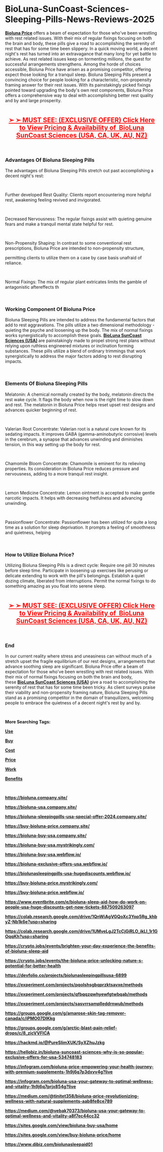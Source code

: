 # BioLuna-SunCoast-Sciences-Sleeping-Pills-News-Reviews-2025

<p><strong><a href="https://fitbreathing.com/bioluna/">Bioluna Price</a>&nbsp;</strong>offers a beam of expectation for those who've been wrestling with rest related issues. With their mix of regular fixings focusing on both the brain and body, these pills give a road to accomplishing the serenity of rest that has for some time been slippery. In a quick moving world, a decent night's rest has turned into an extravagance that many long for yet battle to achieve. As rest related issues keep on tormenting millions, the quest for successful arrangements strengthens. Among the horde of choices accessible, Bioluna Price have arisen as a promising competitor, offering expect those looking for a tranquil sleep. Bioluna Sleeping Pills present a convincing choice for people looking for a characteristic, non-propensity framing answer for their rest issues. With its painstakingly picked fixings pointed toward upgrading the body's own rest components, Bioluna Price offers a comprehensive way to deal with accomplishing better rest quality and by and large prosperity.</p>
<p><a href="https://fitbreathing.com/recommends/bioluna/"><img src="https://cdn.prod.website-files.com/671ba3aabf696e6dd7d97667/671ba3ee1afb27bc171c3f01_21.png" alt="" border="0" /></a></p>
<h2 style="text-align: center;"><span style="text-decoration: underline; color: #ff0000;"><a style="color: #ff0000;" href="https://fitbreathing.com/recommends/bioluna/"><strong>➢ ➢ MUST SEE: (EXCLUSIVE OFFER) Click Here to View Pricing &amp; Availability of &nbsp;BioLuna SunCoast Sciences (USA, CA, UK, AU, NZ)</strong></a></span></h2>
<p>&nbsp;</p>
<h3><strong>Advantages Of Bioluna Sleeping Pills</strong></h3>
<p>The advantages of Bioluna Sleeping Pills stretch out past accomplishing a decent night's rest:</p>
<p>&nbsp;</p>
<p>Further developed Rest Quality: Clients report encountering more helpful rest, awakening feeling revived and invigorated.</p>
<p>&nbsp;</p>
<p>Decreased Nervousness: The regular fixings assist with quieting genuine fears and make a tranquil mental state helpful for rest.</p>
<p>&nbsp;</p>
<p>Non-Propensity Shaping: In contrast to some conventional rest prescriptions, Bioluna Price are intended to non-propensity structure,</p>
<p>permitting clients to utilize them on a case by case basis unafraid of reliance.</p>
<p>&nbsp;</p>
<p>Normal Fixings: The mix of regular plant extricates limits the gamble of antagonistic aftereffects th</p>
<p>&nbsp;</p>
<h3><strong>Working Component Of Bioluna Price</strong></h3>
<p>Bioluna Sleeping Pills are intended to address the fundamental factors that add to rest aggravations. The pills utilize a two dimensional methodology - quieting the psyche and loosening up the body. The mix of normal fixings works synergistically to accomplish these goals.&nbsp;<strong><a href="https://lifeline365bloodhealth.com/">BioLuna SunCoast Sciences (USA)</a>&nbsp;</strong>are painstakingly made to propel strong rest plans without relying upon ruthless engineered mixtures or inclination forming substances. These pills utilize a blend of ordinary trimmings that work synergistically to address the major factors adding to rest disrupting impacts.</p>
<p>&nbsp;</p>
<h3><strong>Elements Of Bioluna Sleeping Pills</strong></h3>
<p>Melatonin: A chemical normally created by the body, melatonin directs the rest wake cycle. It flags the body when now is the right time to slow down and rest. The melatonin in Bioluna Price helps reset upset rest designs and advances quicker beginning of rest.</p>
<p>&nbsp;</p>
<p>Valerian Root Concentrate: Valerian root is a natural cure known for its sedating impacts. It improves GABA (gamma-aminobutyric corrosive) levels in the cerebrum, a synapse that advances unwinding and diminishes tension, in this way setting up the body for rest.</p>
<p>&nbsp;</p>
<p>Chamomile Bloom Concentrate: Chamomile is eminent for its relieving properties. Its consideration in Bioluna Price reduces pressure and nervousness, adding to a more tranquil rest insight.</p>
<p>&nbsp;</p>
<p>Lemon Medicine Concentrate: Lemon ointment is accepted to make gentle narcotic impacts. It helps with decreasing fretfulness and advancing unwinding.</p>
<p>&nbsp;</p>
<p>Passionflower Concentrate: Passionflower has been utilized for quite a long time as a solution for sleep deprivation. It prompts a feeling of smoothness and quietness, helping</p>
<p>&nbsp;</p>
<h3><strong>How to Utilize Bioluna Price?</strong></h3>
<p>Utilizing Bioluna Sleeping Pills is a direct cycle: Require one pill 30 minutes before sleep time. Participate in loosening up exercises like perusing or delicate extending to work with the pill's belongings. Establish a quiet dozing climate, liberated from interruptions. Permit the normal fixings to do something amazing as you float into serene sleep.</p>
<p><a href="https://fitbreathing.com/recommends/bioluna/"><img src="https://cdn.prod.website-files.com/671ba3aabf696e6dd7d97667/671ba3ee0feded55d9c56bcf_22.jpeg" alt="" border="0" /></a></p>
<h2 style="text-align: center;"><span style="text-decoration: underline; color: #ff0000;"><a style="color: #ff0000;" href="https://fitbreathing.com/recommends/bioluna/"><strong>➢ ➢ MUST SEE: (EXCLUSIVE OFFER) Click Here to View Pricing &amp; Availability of &nbsp;BioLuna SunCoast Sciences (USA, CA, UK, AU, NZ)</strong></a></span></h2>
<p>&nbsp;</p>
<h3><strong>End</strong></h3>
<p>In our current reality where stress and uneasiness can without much of a stretch upset the fragile equilibrium of our rest designs, arrangements that advance soothing sleep are significant. Bioluna Price offer a beam of expectation for those who've been wrestling with rest related issues. With their mix of normal fixings focusing on both the brain and body, these&nbsp;<strong><a href="https://ketovitalgummies.com/">BioLuna SunCoast Sciences (USA)</a>&nbsp;</strong>give a road to accomplishing the serenity of rest that has for some time been tricky. As client surveys praise their viability and non-propensity framing nature, Bioluna Sleeping Pills stand as a promising competitor in the domain of tranquilizers, welcoming people to embrace the quietness of a decent night's rest by and by.</p>
<p>&nbsp;</p>
<p><strong>More Searching Tags:</strong></p>
<p><strong><a href="https://healthcharmbloodsugar.com/"><u>Use</u></a></strong></p>
<p><strong><a href="https://fairybreadfarms.com.au/"><u>Buy</u></a></strong></p>
<p><strong><a href="https://au-fairybreadfarms.com/"><u>Cost</u></a></strong></p>
<p><strong><a href="https://glycobalance-au.com/"><u>Price</u></a></strong></p>
<p><strong><a href="https://neuroquietdrops.com/"><u>Work</u></a></strong></p>
<p><strong><a href="https://us-keepfitketo.com/"><u>Benefits</u></a></strong></p>
<p>&nbsp;</p>
<p><strong><a href="https://bioluna.company.site/"><u>https://bioluna.company.site/</u></a></strong></p>
<p><strong><a href="https://bioluna-usa.company.site/"><u>https://bioluna-usa.company.site/</u></a></strong></p>
<p><strong><a href="https://bioluna-sleepingpills-usa-special-offer-2024.company.site/"><u>https://bioluna-sleepingpills-usa-special-offer-2024.company.site/</u></a></strong></p>
<p><strong><a href="https://buy-bioluna-price.company.site/"><u>https://buy-bioluna-price.company.site/</u></a></strong></p>
<p><strong><a href="https://bioluna-buy-usa.company.site/"><u>https://bioluna-buy-usa.company.site/</u></a></strong></p>
<p><strong><a href="https://bioluna-buy-usa.mystrikingly.com/"><u>https://bioluna-buy-usa.mystrikingly.com/</u></a></strong></p>
<p><strong><a href="https://bioluna-buy-usa.webflow.io/"><u>https://bioluna-buy-usa.webflow.io/</u></a></strong></p>
<p><strong><a href="https://bioluna-exclusive-offers-usa.webflow.io/"><u>https://bioluna-exclusive-offers-usa.webflow.io/</u></a></strong></p>
<p><strong><a href="https://biolunasleepingpills-usa-hugediscounts.webflow.io/"><u>https://biolunasleepingpills-usa-hugediscounts.webflow.io/</u></a></strong></p>
<p><strong><a href="https://buy-bioluna-price.mystrikingly.com/"><u>https://buy-bioluna-price.mystrikingly.com/</u></a></strong></p>
<p><strong><a href="https://buy-bioluna-price.webflow.io/"><u>https://buy-bioluna-price.webflow.io/</u></a></strong></p>
<p><strong><a href="https://www.eventbrite.com/e/bioluna-sleep-aid-how-do-work-on-people-usa-huge-discounts-get-now-tickets-887509263097"><u>https://www.eventbrite.com/e/bioluna-sleep-aid-how-do-work-on-people-usa-huge-discounts-get-now-tickets-887509263097</u></a></strong></p>
<p><strong><a href="https://colab.research.google.com/drive/1QnWiAgVGQoXc3Yop5Rg_khbyZ-Nb1k6e?usp=sharing"><u>https://colab.research.google.com/drive/1QnWiAgVGQoXc3Yop5Rg_khbyZ-Nb1k6e?usp=sharing</u></a></strong></p>
<p><strong><a href="https://colab.research.google.com/drive/1UMveLgJ2TcCjGiRLO_ikLI_1r1GOqqKh?usp=sharing"><u>https://colab.research.google.com/drive/1UMveLgJ2TcCjGiRLO_ikLI_1r1GOqqKh?usp=sharing</u></a></strong></p>
<p><strong><a href="https://crypto.jobs/events/brighten-your-day-experience-the-benefits-of-bioluna-sleep-aid"><u>https://crypto.jobs/events/brighten-your-day-experience-the-benefits-of-bioluna-sleep-aid</u></a></strong></p>
<p><strong><a href="https://crypto.jobs/events/the-bioluna-price-unlocking-nature-s-potential-for-better-health"><u>https://crypto.jobs/events/the-bioluna-price-unlocking-nature-s-potential-for-better-health</u></a></strong></p>
<p><strong><a href="https://devfolio.co/projects/biolunasleepingpillsusa-6899"><u>https://devfolio.co/projects/biolunasleepingpillsusa-6899</u></a></strong></p>
<p><strong><a href="https://experiment.com/projects/pqolshsgbqprzktsavxe/methods"><u>https://experiment.com/projects/pqolshsgbqprzktsavxe/methods</u></a></strong></p>
<p><strong><a href="https://experiment.com/projects/qfbqqzqwhyewfgtwbqab/methods"><u>https://experiment.com/projects/qfbqqzqwhyewfgtwbqab/methods</u></a></strong></p>
<p><strong><a href="https://experiment.com/projects/sasvrrsamplleddrnwub/methods"><u>https://experiment.com/projects/sasvrrsamplleddrnwub/methods</u></a></strong></p>
<p><strong><a href="https://groups.google.com/g/amarose-skin-tag-remover-canada/c/iPMO07DIKkg"><u>https://groups.google.com/g/amarose-skin-tag-remover-canada/c/iPMO07DIKkg</u></a></strong></p>
<p><strong><a href="https://groups.google.com/g/arctic-blast-pain-relief-drops/c/8_zicVVFICA"><u>https://groups.google.com/g/arctic-blast-pain-relief-drops/c/8_zicVVFICA</u></a></strong></p>
<p><strong><a href="https://hackmd.io/@PureSlimXUK/SyXZhuJzkg"><u>https://hackmd.io/@PureSlimXUK/SyXZhuJzkg</u></a></strong></p>
<p><strong><a href="https://hellobiz.in/bioluna-suncoast-sciences-why-is-so-popular-exclusive-offers-for-usa-534748183"><u>https://hellobiz.in/bioluna-suncoast-sciences-why-is-so-popular-exclusive-offers-for-usa-534748183</u></a></strong></p>
<p><strong><a href="https://infogram.com/bioluna-price-empowering-your-health-journey-with-premium-supplements-1h9j6q7p3dxvv4g?live"><u>https://infogram.com/bioluna-price-empowering-your-health-journey-with-premium-supplements-1h9j6q7p3dxvv4g?live</u></a></strong></p>
<p><strong><a href="https://infogram.com/bioluna-usa-your-gateway-to-optimal-wellness-and-vitality-1h9j6q7prjx854g?live"><u>https://infogram.com/bioluna-usa-your-gateway-to-optimal-wellness-and-vitality-1h9j6q7prjx854g?live</u></a></strong></p>
<p><strong><a href="https://medium.com/@tinitet358/bioluna-price-revolutionizing-wellness-with-natural-supplements-aab8fe8ce789"><u>https://medium.com/@tinitet358/bioluna-price-revolutionizing-wellness-with-natural-supplements-aab8fe8ce789</u></a></strong></p>
<p><strong><a href="https://medium.com/@vebak70373/bioluna-usa-your-gateway-to-optimal-wellness-and-vitality-a8f7ec44cc32"><u>https://medium.com/@vebak70373/bioluna-usa-your-gateway-to-optimal-wellness-and-vitality-a8f7ec44cc32</u></a></strong></p>
<p><strong><a href="https://sites.google.com/view/bioluna-buy-usa/home"><u>https://sites.google.com/view/bioluna-buy-usa/home</u></a></strong></p>
<p><strong><a href="https://sites.google.com/view/buy-bioluna-price/home"><u>https://sites.google.com/view/buy-bioluna-price/home</u></a></strong></p>
<p><strong><a href="https://www.dibiz.com/biolunasleepaid01"><u>https://www.dibiz.com/biolunasleepaid01</u></a></strong></p>
